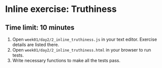 # Inline exercise: Truthiness

## Time limit: 10 minutes

1. Open `week01/day2/2_inline_truthiness.js` in your text editor. Exercise details are listed there.
1. Open `week01/day2/2_inline_truthiness.html` in your browser to run tests.
1. Write necessary functions to make all the tests pass.
